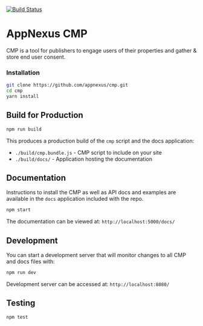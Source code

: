 [![Build Status](https://travis-ci.org/appnexus/cmp.svg?branch=master)](https://travis-ci.org/appnexus/cmp)


# AppNexus CMP
CMP is a tool for publishers to engage users of their properties and gather & store end user consent.

### Installation

```sh
git clone https://github.com/appnexus/cmp.git
cd cmp
yarn install
```

## Build for Production

```sh
npm run build
```

This produces a production build of the `cmp` script and the docs application:
+ `./build/cmp.bundle.js` - CMP script to include on your site
+ `./build/docs/` - Application hosting the documentation

## Documentation

Instructions to install the CMP as well as API docs and examples are available in the `docs` 
application included with the repo.

```sh
npm start
```

The documentation can be viewed at:
`http://localhost:5000/docs/`

## Development
You can start a development server that will monitor changes to all CMP and docs files with:
```sh
npm run dev
```

Development server can be accessed at:
`http://localhost:8080/`

## Testing

```sh
npm test
```
